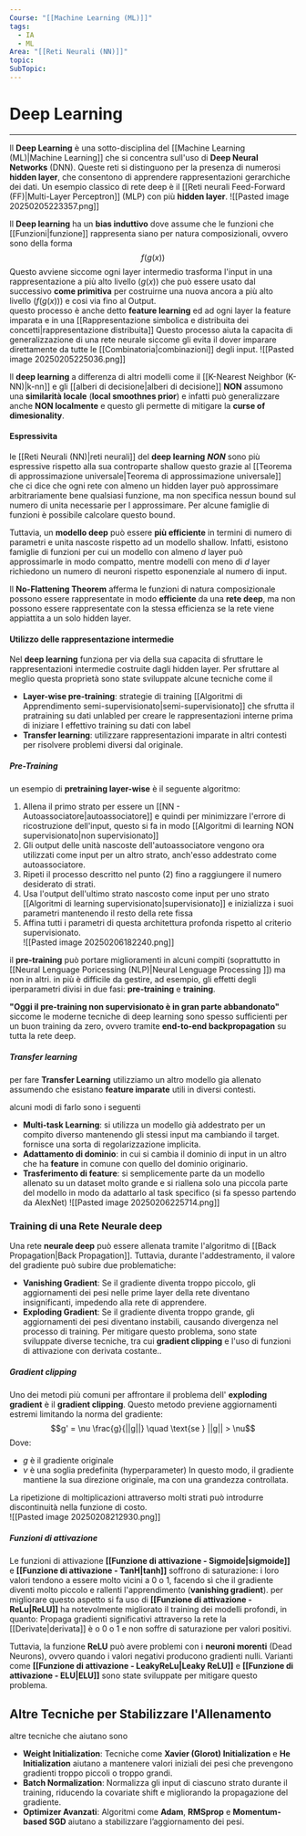 ```yaml
---
Course: "[[Machine Learning (ML)]]"
tags:
  - IA
  - ML
Area: "[[Reti Neurali (NN)]]"
topic: 
SubTopic:
---
```

# Deep Learning
---
Il **Deep Learning** è una sotto-disciplina del [[Machine Learning (ML)|Machine Learning]] che si concentra sull'uso di __Deep Neural Networks__ (DNN). Queste reti si distinguono per la presenza di numerosi __hidden layer__, che consentono di apprendere rappresentazioni gerarchiche dei dati.
Un esempio classico di rete deep è il [[Reti neurali Feed-Forward (FF)|Multi-Layer Perceptron]] (MLP) con più __hidden layer__. 
![[Pasted image 20250205223357.png]]

Il __Deep learning__ ha un __bias induttivo__ dove assume che le funzioni che  [[Funzioni|funzione]] rappresenta siano per natura composizionali, ovvero sono della forma $$f(g(x))$$Questo avviene siccome ogni layer intermedio trasforma l'input in una rappresentazione a più alto livello ($g(x)$) che può essere usato dal successivo __come primitiva__ per costruirne una nuova ancora a più alto livello ($f(g(x))$) e cosi via fino al Output.  
questo processo è anche detto  __feature learning__ ed ad ogni layer la feature imparata e in una [[Rappresentazione simbolica e distribuita dei concetti|rappresentazione distribuita]]
Questo processo aiuta la capacita di generalizzazione di una rete neurale siccome gli evita il dover imparare direttamente da tutte le [[Combinatoria|combinazioni]] degli input. 
![[Pasted image 20250205225036.png]]


Il __deep learning__ a differenza di altri modelli come il [[K-Nearest Neighbor (K-NN)|k-nn]] e gli [[alberi di decisione|alberi di decisione]]  __NON__ assumono una __similarità locale__ (__local smoothnes prior__) e infatti può generalizzare anche __NON localmente__ e questo gli permette  di mitigare la __curse of dimesionality__. 


#### Espressivita
le [[Reti Neurali (NN)|reti neurali]] del __deep learning__ *__NON__* sono più espressive rispetto alla sua controparte shallow questo grazie al [[Teorema di approssimazione universale|Teorema di approssimazione universale]] che ci dice che ogni rete con almeno un hidden layer può approssimare arbitrariamente bene qualsiasi funzione, ma non specifica nessun bound sul numero di unita necessarie per l approssimare. 
Per alcune famiglie di funzioni è possibile calcolare questo bound. 

Tuttavia, un __modello deep__ può essere __più efficiente__ in termini di numero di parametri e unita nascoste rispetto ad un modello shallow. Infatti, esistono famiglie di funzioni per cui un modello con almeno $d$ layer può approssimarle in modo compatto, mentre modelli con meno di $d$ layer richiedono un numero  di neuroni rispetto esponenziale al numero di input.

Il **No-Flattening Theorem** afferma le funzioni di natura composizionale possono essere rappresentate in modo __efficiente__ da una __rete deep__, ma non possono essere rappresentate con la stessa efficienza se la rete viene appiattita a un solo hidden layer. 




#### Utilizzo delle rappresentazione intermedie
Nel __deep learning__ funziona per via della sua capacita di sfruttare le rappresentazioni intermedie costruite dagli hidden layer.
Per sfruttare al meglio questa proprietà sono state sviluppate alcune tecniche come il 
- __Layer-wise pre-training__:  strategie di training [[Algoritmi di Apprendimento semi-supervisionato|semi-supervisionato]] che sfrutta il pratraining su dati unlabled per creare le rappresentazioni interne prima di iniziare l effettivo training su dati con label
- __Transfer learning__: utilizzare rappresentazioni imparate in altri contesti per risolvere problemi diversi dal originale.

##### Pre-Training
un esempio di __pretraining layer-wise__ è il seguente algoritmo:
1. Allena il primo strato per essere un [[NN - Autoassociatore|autoassociatore]] e quindi per minimizzare l'errore di ricostruzione dell'input, questo si fa in modo [[Algoritmi di learning NON supervisionato|non supervisionato]] 
2. Gli output delle unità nascoste dell'autoassociatore vengono ora utilizzati come input per un altro strato, anch'esso addestrato come autoassociatore.  
3. Ripeti il processo descritto nel punto (2) fino a raggiungere il numero desiderato di strati. 
4. Usa l'output dell'ultimo strato nascosto come input per uno strato [[Algoritmi di learning supervisionato|supervisionato]] e inizializza i suoi parametri mantenendo il resto della rete fissa
5. Affina tutti i parametri di questa architettura profonda rispetto al criterio supervisionato.  
![[Pasted image 20250206182240.png]]

il  __pre-training__ può portare miglioramenti in alcuni compiti (soprattutto in [[Neural Lenguage Poricessing (NLP)|Neural Lenguage Processing ]]) ma non in altri. in più è difficile da gestire, ad esempio, gli effetti degli iperparametri divisi in due fasi: __pre-training__ e __training__.  

**"Oggi il pre-training non supervisionato è in gran parte abbandonato"** siccome le moderne tecniche di deep learning sono spesso sufficienti per un buon training da zero, ovvero tramite **end-to-end backpropagation** su tutta la rete deep.  

##### Transfer learning
per fare __Transfer Learning__ utilizziamo un altro modello gia allenato assumendo che esistano __feature imparate__ utili in diversi contesti.

alcuni modi di farlo sono i seguenti
- __Multi-task Learning__: si utilizza un modello già addestrato per un compito diverso mantenendo gli stessi input ma cambiando il target. fornisce una sorta di regolarizzazione implicita. 
- __Adattamento di dominio__:  in cui si cambia il dominio di input in un altro che ha __feature__ in comune con quello del dominio originario.
- __Trasferimento di feature__: si semplicemente parte da un modello allenato su un dataset molto grande e si riallena solo una piccola parte del modello in modo da adattarlo al task specifico (si fa spesso partendo da AlexNet) ![[Pasted image 20250206225714.png]]




### Training di una Rete Neurale deep
Una rete **neurale deep** può essere allenata tramite l'algoritmo di [[Back Propagation|Back Propagation]]. Tuttavia, durante l'addestramento, il valore del gradiente può subire due problematiche:
- **Vanishing Gradient**: Se il gradiente diventa troppo piccolo, gli aggiornamenti dei pesi nelle prime layer della rete diventano insignificanti, impedendo alla rete di apprendere.
- **Exploding Gradient**: Se il gradiente diventa troppo grande, gli aggiornamenti dei pesi diventano instabili, causando divergenza nel processo di training.
Per mitigare questo problema, sono state sviluppate diverse tecniche, tra cui **gradient clipping** e l'uso di funzioni di attivazione con derivata costante..

##### Gradient clipping
Uno dei metodi più comuni per affrontare il problema dell' __exploding gradient__ è il __gradient clipping__. Questo metodo previene aggiornamenti estremi limitando la norma del gradiente: $$g' = \nu \frac{g}{||g||} \quad \text{se } ||g|| > \nu$$Dove:
- $g$ è il gradiente originale
- $\nu$ è una soglia predefinita (hyperparameter) In questo modo, il gradiente mantiene la sua direzione originale, ma con una grandezza controllata.

La ripetizione di moltiplicazioni attraverso molti strati può introdurre discontinuità nella funzione di costo.   
![[Pasted image 20250208212930.png]]


##### Funzioni di attivazione
Le funzioni di attivazione __[[Funzione di attivazione - Sigmoide|sigmoide]]__ e __[[Funzione di attivazione - TanH|tanh]]__ soffrono di saturazione: i loro valori tendono a essere molto vicini a $0$ o $1$, facendo sì che il gradiente diventi molto piccolo e rallenti l'apprendimento (__vanishing gradient__).
per migliorare questo aspetto si fa uso di __[[Funzione di attivazione - ReLu|ReLU]]__ ha notevolmente migliorato il training dei modelli profondi, in quanto: Propaga gradienti significativi attraverso la rete la [[Derivate|derivata]] è o $0$ o $1$ e non soffre di saturazione per valori positivi.

Tuttavia, la funzione __ReLU__ può avere problemi con i **neuroni morenti** (Dead Neurons), ovvero quando i valori negativi producono gradienti nulli. Varianti come __[[Funzione di attivazione - LeakyReLu|Leaky ReLU]]__ e __[[Funzione di attivazione - ELU|ELU]]__ sono state sviluppate per mitigare questo problema.


## Altre Tecniche per Stabilizzare l'Allenamento

altre tecniche che aiutano sono
- **Weight Initialization**: Tecniche come **Xavier (Glorot) Initialization** e **He Initialization** aiutano a mantenere valori iniziali dei pesi che prevengono gradienti troppo piccoli o troppo grandi.
- **Batch Normalization**: Normalizza gli input di ciascuno strato durante il training, riducendo la covariate shift e migliorando la propagazione del gradiente.
- **Optimizer Avanzati**: Algoritmi come **Adam**, **RMSprop** e **Momentum-based SGD** aiutano a stabilizzare l’aggiornamento dei pesi.
